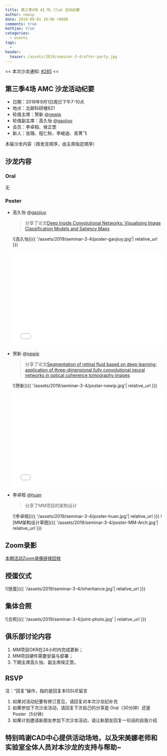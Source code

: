 ```yaml
---
title: 第三季4场 AI ML Club 活动纪要
author: newip
date: 2019-09-01 19:00 +0800
comments: true
mathjax: true
categories:
  - events
tags:
  - 
header:
  teaser: /assets/2019/seminar-3-4/after-party.jpg
---
```


<< 本次沙龙通知: [#285](https://github.com/BUPT/ai-ml.club/issues/285)  <<

## 第三季4场 AMC 沙龙活动纪要

- 日期：2019年9月1日周日下午7-10点
- 地点：北邮科研楼821
- 轮值主席：贺新 @[newip](https://github.com/newip)
- 轮值副主席：高久怡 @[gaojiuy](https://github.com/gaojiuy)
- 会员：李卓桓、侯正罡
- 新人：张璐、程仁秋、李峻迪、吴菁飞

本届沙龙内容（按发言顺序，由主席指定顺序）

## 沙龙内容

### Oral

无

### Poster

- 高久怡 @[gaojiuy](https://github.com/gaojiuy)

    > 分享了论文[Deep Inside Convolutional Networks: Visualising Image Classification Models and Saliency Maps](https://arxiv.org/pdf/1312.6034.pdf)

    ![高久怡]({{ '/assets/2019/seminar-3-4/poster-gaojiuy.jpg'| relative_url }})

  <div class="zoom-container" style="
      position: relative;
      padding-bottom:56.25%;
      padding-top:30px;
      height:0;
      overflow:hidden;
  ">
    <iframe
      src='{{ '/assets/js/viewer-js/#https://arxiv.org/pdf/1312.6034.pdf' | relative_url }}'
      width='560'
      height='315'
      allowfullscreen
      webkitallowfullscreen
      frameborder="0"
      style="
        position: absolute;
        top:0;
        left:0;
        width:100%;
        height:100%;
      "
    ></iframe>
  </div>

- 贺新 @[newip](https://github.com/newip)

    > 分享了论文[Segmentation of retinal fluid based on deep learning: application of three-dimensional fully convolutional neural networks in optical coherence tomography images](http://www.ijo.cn/gjyken/ch/reader/view_abstract.aspx?file_no=20190622&flag=1)

    ![贺新]({{ '/assets/2019/seminar-3-4/poster-newip.jpg'| relative_url }})

  <div class="zoom-container" style="
      position: relative;
      padding-bottom:56.25%;
      padding-top:30px;
      height:0;
      overflow:hidden;
  ">
    <iframe
      src='{{ '/assets/js/viewer-js/#http://www.ijo.cn/gjyken/ch/reader/view_abstract.aspx?file_no=20190622&flag=1' | relative_url }}'
      width='560'
      height='315'
      allowfullscreen
      webkitallowfullscreen
      frameborder="0"
      style="
        position: absolute;
        top:0;
        left:0;
        width:100%;
        height:100%;
      "
    ></iframe>
  </div>

- 李卓桓 @[huan](https://github.com/huan)

    > 分享了MM项目的架构设计

    ![李卓桓]({{ '/assets/2019/seminar-3-4/poster-huan.jpg'| relative_url }})
    ![MM架构设计草图]({{ '/assets/2019/seminar-3-4/poster-MM-Arch.jpg'| relative_url }})

## Zoom录影

[本期活动Zoom录像链接回放](https://zoom.us/recording/share/I8DsLBrR6rGvgKBEGigC8Hkm4tS6v9QTW2AHJ79xQ7OwIumekTziMw?startTime=1567335929000)

## 授蛋仪式

![授蛋]({{ '/assets/2019/seminar-3-4/inheritance.jpg'| relative_url }})

## 集体合照

![合照]({{ '/assets/2019/seminar-3-4/joint-photo.jpg' | relative_url }})

## 俱乐部讨论内容

1. MM项目OKR在24小时内完成更新；
1. MM项目硬件需要安装与部署；
1. 下期主席高久怡、副主席侯正罡。

## RSVP

注：“回复”操作，指的是回复本ISSUE留言

1. 如果对活动纪要有修订意见，请回复对本次沙龙纪补充
2. 如果参加下次沙龙活动，请回复下次自己的分享是 Oral（30分钟）还是Poster（5分钟）
3. 如果计划邀请新朋友参加下次沙龙活动，请让新朋友回复一句话的自我介绍

## 特别鸣谢CAD中心提供活动场地，以及宋美娜老师和实验室全体人员对本沙龙的支持与帮助~
